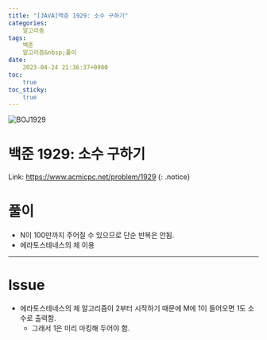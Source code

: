 ```yaml
---
title: "[JAVA]백준 1929: 소수 구하기"
categories:
    알고리즘
tags:
    백준
    알고리즘&nbsp;풀이
date:
    2023-04-24 21:36:37+0900
toc:
    true
toc_sticky:
    true
---
```

![BOJ1929](https://user-images.githubusercontent.com/77597885/233998084-aac8018d-c0d4-4c81-b0c7-9b6633b4aa40.png)





# 백준 1929: 소수 구하기
Link: <https://www.acmicpc.net/problem/1929>
{: .notice}



# 풀이
* N이 100만까지 주어질 수 있으므로 단순 반복은 안됨.
* 에라토스테네스의 체 이용


<script src="https://gist.github.com/cuzzzu1318/51af594b72118147b235c575bfc83104.js"></script>
***

# Issue

* 에라토스테네스의 체 알고리즘이 2부터 시작하기 때문에 M에 1이 들어오면 1도 소수로 출력함.
  * 그래서 1은 미리 마킹해 두어야 함.